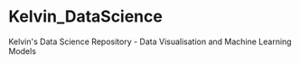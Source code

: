 # Kelvin_DataScience
Kelvin's Data Science Repository - Data Visualisation and Machine Learning Models
